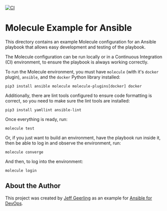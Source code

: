 [![CI](https://github.com/MuhammadAhmad522/molecule-work/actions/workflows/ci.yml/badge.svg)](https://github.com/MuhammadAhmad522/molecule-work/actions/workflows/ci.yml)

# Molecule Example for Ansible

This directory contains an example Molecule configuration for an Ansible playbook that allows easy development and testing of the playbook.

The Molecule configuration can be run locally or in a Continuous Integration (CI) environment, to ensure the playbook is always working correctly.

To run the Molecule environment, you must have `molecule` (with it's `docker` plugin), `ansible`, and the `docker` Python library installed:

    pip3 install ansible molecule molecule-plugins[docker] docker

Additionally, there are lint tools configured to ensure code formatting is correct, so you need to make sure the lint tools are installed:

    pip3 install yamllint ansible-lint

Once everything is ready, run:

    molecule test

Or, if you just want to build an environment, have the playbook run inside it, then be able to log in and observe the environment, run:

    molecule converge

And then, to log into the environment:

    molecule login

## About the Author

This project was created by [Jeff Geerling](https://www.jeffgeerling.com/) as an example for [Ansible for DevOps](https://www.ansiblefordevops.com/).
